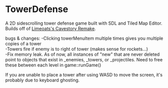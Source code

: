 # TowerDefense

A 2D sidescrolling tower defense game built with SDL and Tiled Map Editor. Builds off of [Limeoats's Cavestory Remake](https://github.com/Limeoats/cavestory-development).

bugs & changes:
	-Clicking towerMenuItem multiple times gives you multiple copies of a tower  
	-Towers fire if enemy is to right of tower (makes sense for rockets...)  
	-Fix memory leak. As of now, all instances of "new" that are never deleted point to objects that exist in _enemies, _towers, or _projectiles. Need to free these between each level in game::runGame()  
  
If you are unable to place a tower after using WASD to move the screen, it's probably due to keyboard ghosting.
